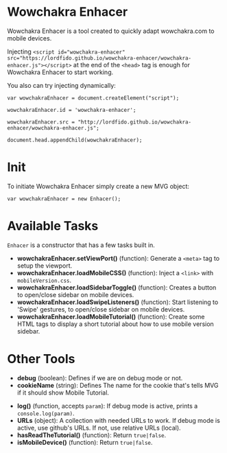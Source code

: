 # Wowchakra Enhacer
<p>Wowchakra Enhacer is a tool created to quickly adapt wowchakra.com to mobile devices.</p>
<p>Injecting <code>&lt;script id="wowchakra-enhacer" src="https://lordfido.github.io/wowchakra-enhacer/wowchakra-enhacer.js"&gt;&lt;/script&gt;</code>
at the end of the <code>&lt;head&gt;</code> tag is enough for Wowchakra Enhacer to start working.</p>

<p>You also can try injecting dynamically:</p>
<p><code>var wowchakraEnhacer = document.createElement("script");</code></p>
<p><code>wowchakraEnhacer.id = 'wowchakra-enhacer';</code></p>
<p><code>wowchakraEnhacer.src = "http://lordfido.github.io/wowchakra-enhacer/wowchakra-enhacer.js";</code></p>
<p><code>document.head.appendChild(wowchakraEnhacer);</code></p>

# Init
<p>To initiate Wowchakra Enhacer simply create a new MVG object:</p>
<code>var wowchakraEnhacer = new Enhacer();</code>

# Available Tasks
<p><code>Enhacer</code> is a constructor that has a few tasks built in.</p>
<ul>
  <li><b>wowchakraEnhacer.setViewPort()</b> (function): Generate a <code>&lt;meta&gt;</code> tag to setup the viewport.</li>
  <li><b>wowchakraEnhacer.loadMobileCSS()</b> (function): Inject a <code>&lt;link&gt;</code> with <code>mobileVersion.css</code>.</li>
  <li><b>wowchakraEnhacer.loadSidebarToggle()</b> (function): Creates a button to open/close sidebar on mobile devices.</li>
  <li><b>wowchakraEnhacer.loadSwipeListeners()</b> (function): Start listening to 'Swipe' gestures, to open/close sidebar on mobile devices.</li>
  <li><b>wowchakraEnhacer.loadMobileTutorial()</b> (function): Create some HTML tags to display a short tutorial about how to use mobile version sidebar.</li>
</ul>

# Other Tools
<ul>
  <li><b>debug</b> (boolean): Defines if we are on debug mode or not.</li>
  <li><b>cookieName</b> (string): Defines The name for the cookie that's tells MVG if it should show Mobile Tutorial.</li>
</ul>
<ul>
  <li><b>log()</b> (function, accepts <code>param</code>): If debug mode is active, prints a <code>console.log(param)</code>.</li>
  <li><b>URLs</b> (object): A collection with needed URLs to work. If debug mode is active, use github's URLs. If not, use relative URLs (local).</li>
  <li><b>hasReadTheTutorial()</b> (function): Return <code>true|false</code>.</li>
  <li><b>isMobileDevice()</b> (function): Return <code>true|false</code>.</li>
</ul>

